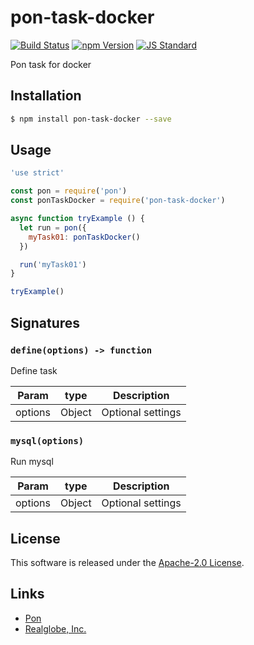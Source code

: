 pon-task-docker
==========

<!---
This file is generated by ape-tmpl. Do not update manually.
--->

<!-- Badge Start -->
<a name="badges"></a>

[![Build Status][bd_travis_shield_url]][bd_travis_url]
[![npm Version][bd_npm_shield_url]][bd_npm_url]
[![JS Standard][bd_standard_shield_url]][bd_standard_url]

[bd_repo_url]: https://github.com/realglobe-Inc/pon-task-docker
[bd_travis_url]: http://travis-ci.org/realglobe-Inc/pon-task-docker
[bd_travis_shield_url]: http://img.shields.io/travis/realglobe-Inc/pon-task-docker.svg?style=flat
[bd_travis_com_url]: http://travis-ci.com/realglobe-Inc/pon-task-docker
[bd_travis_com_shield_url]: https://api.travis-ci.com/realglobe-Inc/pon-task-docker.svg?token=
[bd_license_url]: https://github.com/realglobe-Inc/pon-task-docker/blob/master/LICENSE
[bd_codeclimate_url]: http://codeclimate.com/github/realglobe-Inc/pon-task-docker
[bd_codeclimate_shield_url]: http://img.shields.io/codeclimate/github/realglobe-Inc/pon-task-docker.svg?style=flat
[bd_codeclimate_coverage_shield_url]: http://img.shields.io/codeclimate/coverage/github/realglobe-Inc/pon-task-docker.svg?style=flat
[bd_gemnasium_url]: https://gemnasium.com/realglobe-Inc/pon-task-docker
[bd_gemnasium_shield_url]: https://gemnasium.com/realglobe-Inc/pon-task-docker.svg
[bd_npm_url]: http://www.npmjs.org/package/pon-task-docker
[bd_npm_shield_url]: http://img.shields.io/npm/v/pon-task-docker.svg?style=flat
[bd_standard_url]: http://standardjs.com/
[bd_standard_shield_url]: https://img.shields.io/badge/code%20style-standard-brightgreen.svg

<!-- Badge End -->


<!-- Description Start -->
<a name="description"></a>

Pon task for docker

<!-- Description End -->


<!-- Overview Start -->
<a name="overview"></a>



<!-- Overview End -->


<!-- Sections Start -->
<a name="sections"></a>

<!-- Section from "doc/guides/01.Installation.md.hbs" Start -->

<a name="section-doc-guides-01-installation-md"></a>

Installation
-----

```bash
$ npm install pon-task-docker --save
```


<!-- Section from "doc/guides/01.Installation.md.hbs" End -->

<!-- Section from "doc/guides/02.Usage.md.hbs" Start -->

<a name="section-doc-guides-02-usage-md"></a>

Usage
---------

```javascript
'use strict'

const pon = require('pon')
const ponTaskDocker = require('pon-task-docker')

async function tryExample () {
  let run = pon({
    myTask01: ponTaskDocker()
  })

  run('myTask01')
}

tryExample()

```


<!-- Section from "doc/guides/02.Usage.md.hbs" End -->

<!-- Section from "doc/guides/03.Signature.md.hbs" Start -->

<a name="section-doc-guides-03-signature-md"></a>

Signatures
---------


### `define(options) -> function`

Define task

| Param | type | Description |
| ---- | --- | ----------- |
| options | Object |  Optional settings |


### `mysql(options)`

Run mysql

| Param | type | Description |
| ---- | --- | ----------- |
| options | Object |  Optional settings |



<!-- Section from "doc/guides/03.Signature.md.hbs" End -->


<!-- Sections Start -->


<!-- LICENSE Start -->
<a name="license"></a>

License
-------
This software is released under the [Apache-2.0 License](https://github.com/realglobe-Inc/pon-task-docker/blob/master/LICENSE).

<!-- LICENSE End -->


<!-- Links Start -->
<a name="links"></a>

Links
------

+ [Pon][pon_url]
+ [Realglobe, Inc.][realglobe,_inc__url]

[pon_url]: https://github.com/realglobe-Inc/pon
[realglobe,_inc__url]: http://realglobe.jp

<!-- Links End -->
